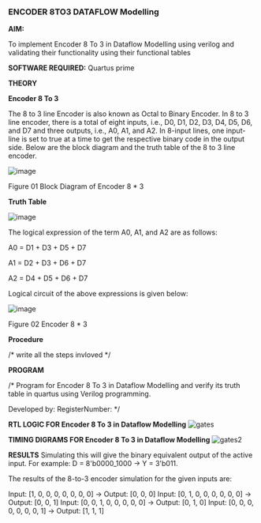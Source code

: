 ### ENCODER 8TO3 DATAFLOW Modelling

**AIM:**

To implement  Encoder 8 To 3 in Dataflow Modelling using verilog and validating their functionality using their functional tables

**SOFTWARE REQUIRED:** Quartus prime

**THEORY**

**Encoder 8 To 3**

The 8 to 3 line Encoder is also known as Octal to Binary Encoder. In 8 to 3 line encoder, there is a total of eight inputs, i.e., D0, D1, D2, D3, D4, D5, D6, and D7 and three outputs, i.e., A0, A1, and A2. In 8-input lines, one input-line is set to true at a time to get the respective binary code in the output side. Below are the block diagram and the truth table of the 8 to 3 line encoder.

![image](https://github.com/naavaneetha/ENCODER8TO3DATAFLOW/assets/154305477/0bc242c1-eb9e-4c47-afe5-30428470efc3)

Figure 01  Block Diagram of Encoder 8 * 3

**Truth Table**

![image](https://github.com/naavaneetha/ENCODER8TO3DATAFLOW/assets/154305477/35496b14-ae6e-4cd1-9abd-d6736b576575)

The logical expression of the term A0, A1, and A2 are as follows:

A0 = D1 + D3 + D5 + D7

A1 = D2 + D3 + D6 + D7

A2 = D4 + D5 + D6 + D7

Logical circuit of the above expressions is given below:

![image](https://github.com/naavaneetha/ENCODER8TO3DATAFLOW/assets/154305477/95acaee6-c873-4c75-89eb-ef09fb158053)

Figure 02  Encoder 8 * 3

**Procedure**

/* write all the steps invloved */

**PROGRAM**

/* Program for Encoder 8 To 3 in Dataflow Modelling and verify its truth table in quartus using Verilog programming. 

Developed by: RegisterNumber:
*/

**RTL LOGIC FOR Encoder 8 To 3 in Dataflow Modelling**
![gates](https://github.com/user-attachments/assets/e5a0468e-c6c3-49e4-a763-3ea284809b0e)

**TIMING DIGRAMS FOR Encoder 8 To 3 in Dataflow Modelling**
![gates2](https://github.com/user-attachments/assets/d571cb10-4969-4e32-a5a9-1ac705e291ab)

**RESULTS**
Simulating this will give the binary equivalent output of the active input. For example:
D = 8'b0000_1000 → Y = 3'b011.


The results of the 8-to-3 encoder simulation for the given inputs are:

Input: [1, 0, 0, 0, 0, 0, 0, 0] → Output: [0, 0, 0]
Input: [0, 1, 0, 0, 0, 0, 0, 0] → Output: [0, 0, 1]
Input: [0, 0, 1, 0, 0, 0, 0, 0] → Output: [0, 1, 0]
Input: [0, 0, 0, 0, 0, 0, 0, 1] → Output: [1, 1, 1]

